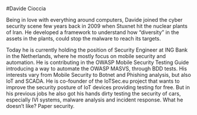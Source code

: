 #Davide Cioccia

Being in love with everything around computers, Davide joined the cyber security scene few years back in 2009 when Stuxnet hit the nuclear plants of Iran. He developed a framework to understand how “diversity” in the assets in the plants, could stop the malware to reach its targets.

Today he is currently holding the position of Security Engineer at ING Bank in the Netherlands, where he mostly focus on mobile security and automation. He is contributing in the OWASP Mobile Security Testing Guide introducing a way to automate the OWASP MASVS, through BDD tests. His interests vary from Mobile Security to Botnet and Phishing analysis, but also IoT and SCADA. He is co-founder of the IoTSec.eu project that wants to improve the security posture of IoT devices providing testing for free. But in his previous jobs he also got his hands dirty testing the security of cars, especially IVI systems, malware analysis and incident response. What he doesn’t like? Paper security.
